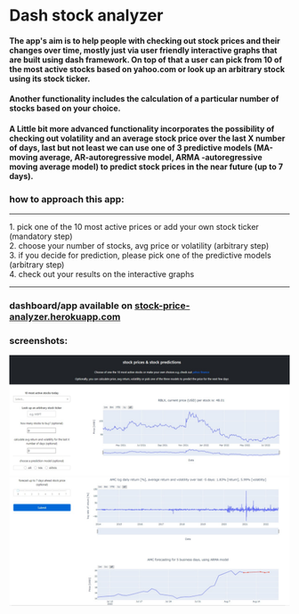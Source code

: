 # Dash stock analyzer


#### The app's aim is to help people with checking out stock prices and their changes over time, mostly just via user friendly interactive graphs that are built using dash framework. On top of that a user can pick from 10 of the most active stocks based on yahoo.com or look up an arbitrary stock using its stock ticker.
#### Another functionality includes the calculation of a particular number of stocks based on your choice.
#### A Little bit more advanced functionality incorporates the possibility of checking out volatility and an average stock price over the last X number of days, last but not least we can use one of 3 predictive models (MA-moving average, AR-autoregressive model, ARMA -autoregressive moving average model) to predict stock prices in the near future (up to 7 days).

### how to approach this app: <br>
<hr>
1. pick one of the 10 most active prices or add your own stock ticker (mandatory step)<br>
2. choose your number of stocks, avg price or volatility (arbitrary step)<br>
3. if you decide for prediction, please pick one of the predictive models (arbitrary step)<br>
4. check out your results on the interactive graphs
<hr>

### dashboard/app available on 	[stock-price-analyzer.herokuapp.com](https://stock-price-analyzer.herokuapp.com/)
### screenshots: <br>
![screenshot](/app_1.jpg?raw=true "Optional Title")
![screenshot](/app_2.jpg?raw=true "Optional Title")

